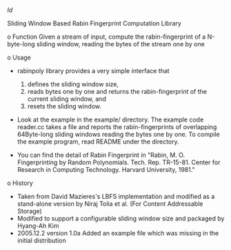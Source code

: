 $Id$

Sliding Window Based Rabin Fingerprint Computation Library

o Function
  Given a stream of input, compute the rabin-fingerprint of a N-byte-long 
  sliding window, reading the bytes of the stream one by one

o Usage
  - rabinpoly library provides a very simple interface that 
	1) defines the sliding window size, 
	2) reads bytes one by one and returns the rabin-fingerprint of 
	   the current sliding window, and 
	3) resets the sliding window.

  - Look at the example in the example/ directory. The example code 
    reader.cc takes a file and reports the rabin-fingerprints of overlapping 
    64Byte-long sliding windows reading the bytes one by one. To compile the
    example program, read README under the directory.

  - You can find the detail of Rabin Fingerprint in
   "Rabin, M. O. Fingerprinting by Random Polynomials. Tech. Rep. TR-15-81. 
    Center for Research in Computing Technology. Harvard University, 1981."

o History
  - Taken from David Mazieres's LBFS implementation and modified as a 
    stand-alone version by Niraj Tolia et al. (For Content Addressable Storage) 
  - Modified to support a configurable sliding window size and packaged by 
    Hyang-Ah Kim
  - 2005.12.2 version 1.0a 
    Added an example file which was missing in the initial distribution


